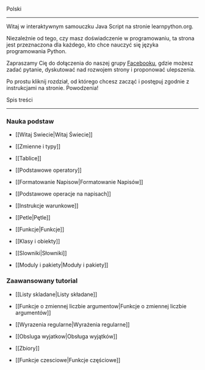 Polski

------



Witaj w interaktywnym samouczku Java Script na stronie learnpython.org.



Niezależnie od tego, czy masz doświadczenie w programowaniu, ta strona jest przeznaczona dla każdego, kto chce nauczyć się języka programowania Python.



Zapraszamy Cię do dołączenia do naszej grupy <a href="http://www.facebook.com/groups/180708015327157/">Facebooku</a>, gdzie możesz zadać pytanie, dyskutować nad rozwojem strony i proponować ulepszenia.



Po prostu kliknij rozdział, od którego chcesz zacząć i postępuj zgodnie z instrukcjami na stronie. Powodzenia!



Spis treści

-----------



### Nauka podstaw

 - [[Witaj Swiecie|Witaj Świecie]]

 - [[Zmienne i typy]]

 - [[Tablice]]

 - [[Podstawowe operatory]]

 - [[Formatowanie Napisow|Formatowanie Napisów]]

 - [[Podstawowe operacje na napisach]]

 - [[Instrukcje warunkowe]]

 - [[Petle|Pętle]]

 - [[Funkcje|Funkcje]]

 - [[Klasy i obiekty]]

 - [[Slowniki|Słowniki]]

 - [[Moduly i pakiety|Moduły i pakiety]]



### Zaawansowany tutorial

- [[Listy skladane|Listy składane]]

- [[Funkcje o zmiennej liczbie argumentow|Funkcje o zmiennej liczbie argumentów]]

- [[Wyrazenia regularne|Wyrażenia regularne]]

- [[Obsluga wyjatkow|Obsługa wyjątków]]

- [[Zbiory]]

- [[Funkcje czesciowe|Funkcje częściowe]]